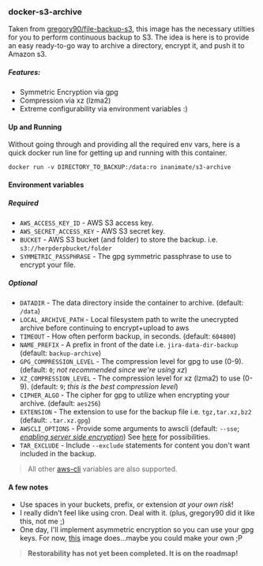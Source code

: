 ### docker-s3-archive

Taken from [gregory90/file-backup-s3](https://hub.docker.com/r/gregory90/file-backup-s3/), this image has the necessary utilties for you to perform continuous backup to S3.
The idea is here is to provide an easy ready-to-go way to archive a directory, encrypt it, and push it to Amazon s3.

##### Features:

* Symmetric Encryption via gpg
* Compression via xz (lzma2)
* Extreme configurability via environment variables :)

#### Up and Running

Without going through and providing all the required env vars, here is a quick docker run line for getting up and running with this container.

```
docker run -v DIRECTORY_TO_BACKUP:/data:ro inanimate/s3-archive
```

#### Environment variables

##### *Required*

* `AWS_ACCESS_KEY_ID` - AWS S3 access key.
* `AWS_SECRET_ACCESS_KEY` - AWS S3 secret key.
* `BUCKET` - AWS S3 bucket (and folder) to store the backup. i.e. `s3://herpderpbucket/folder`
* `SYMMETRIC_PASSPHRASE` - The gpg symmetric passphrase to use to encrypt your file.

##### *Optional*

* `DATADIR` - The data directory inside the container to archive. (default: `/data`)
* `LOCAL_ARCHIVE_PATH` - Local filesystem path to write the unecrypted archive before continuing to encrypt+upload to aws
* `TIMEOUT` - How often perform backup, in seconds. (default: `604800`)
* `NAME_PREFIX` - A prefix in front of the date i.e. `jira-data-dir-backup` (default: `backup-archive`)
* `GPG_COMPRESSION_LEVEL` - The compression level for gpg to use (0-9). (default: `0`; *not recommended since we're using xz*)
* `XZ_COMPRESSION_LEVEL` - The compression level for xz (lzma2) to use (0-9). (default: `9`; *this is the best compression level*)
* `CIPHER_ALGO` - The cipher for gpg to utilize when encrypting your archive. (default: `aes256`)
* `EXTENSION` - The extension to use for the backup file i.e. `tgz,tar.xz,bz2` (default: `.tar.xz.gpg`)
* `AWSCLI_OPTIONS` - Provide some arguments to awscli (default: `--sse`; *[enabling server side encryption](http://docs.aws.amazon.com/AmazonS3/latest/dev/serv-side-encryption.html)*) See [here](http://docs.aws.amazon.com/cli/latest/reference/s3/cp.html) for possibilities.
* `TAR_EXCLUDE` - Include `--exclude` statements for content you don't want
  included in the backup.

> All other [aws-cli](https://github.com/aws/aws-cli) variables are also supported.

#### A few notes

* Use spaces in your buckets, prefix, or extension *at your own risk*!
* I really didn't feel like using cron. Deal with it. (plus, gregory90 did it like this, not me ;)
* One day, I'll implement asymmetric encryption so you can use your gpg keys. For now, [this](https://hub.docker.com/r/siomiz/postgresql-s3/) image does...maybe you could make your own ;P


> **Restorability has not yet been completed. It is on the roadmap!**

